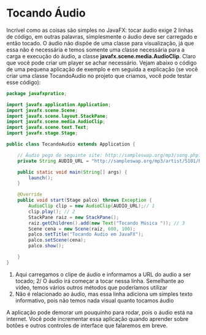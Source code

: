 # Tocando Áudio

Incrível como as coisas são simples no JavaFX: tocar áudio exige 2 linhas de código, em outras palavras, simplesmente o áudio deve ser carregado e então tocado. O áudio não dispõe de uma classe para visualização, já que essa não é necessária e temos somente uma classe necessária para a carga e execução do áudio, a classe **javafx.scene.media.AudioClip**. Claro que você pode criar um player se achar necessário. Vejam abaixo o código de uma pequena aplicação de exemplo e em seguida a explicação (se você criar uma classe TocandoAudio no projeto que criamos, você pode testar esse código):

```java
package javafxpratico;

import javafx.application.Application;
import javafx.scene.Scene;
import javafx.scene.layout.StackPane;
import javafx.scene.media.AudioClip;
import javafx.scene.text.Text;
import javafx.stage.Stage;

public class TocandoAudio extends Application {

	// Áudio pego do seguinte site: http://sampleswap.org/mp3/song.php?id=105
	private String AUDIO_URL = "http://sampleswap.org/mp3/artist/5101/Peppy--The-Firing-Squad_YMXB-160.mp3";

	public static void main(String[] args) {
		launch();
	}

	@Override
	public void start(Stage palco) throws Exception {
		AudioClip clip = new AudioClip(AUDIO_URL);// 1
		clip.play(); // 2
		StackPane raiz = new StackPane();
		raiz.getChildren().add(new Text("Tocando Música ")); // 3
		Scene cena = new Scene(raiz, 600, 100);
		palco.setTitle("Tocando Audio em JavaFX");
		palco.setScene(cena);
		palco.show();

	}
}
```
1. Aqui carregamos o clipe de áudio e informamos a URL do audio a ser tocado;
2/ O áudio irá começar a tocar nessa linha. Semelhante ao vídeo, temos vários outros métodos que poderíamos utilizar
3. Não é relacionado ao áudio, mas essa linha adiciona um simples texto informativo, pois não temos nada visual quanto tocamos áudio

A aplicação pode demorar um pouquinho para rodar, pois o áudio está na internet. Você pode incrementar essa aplicação quando aprender sobre botões e outros controles de interface que falaremos em breve.